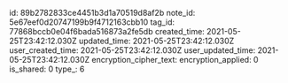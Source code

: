 id: 89b2782833ce4451b3d1a70519d8af2b
note_id: 5e67eef0d20747199b9f4712163cbb10
tag_id: 77868bccb0e04f6bada516873a2fe5db
created_time: 2021-05-25T23:42:12.030Z
updated_time: 2021-05-25T23:42:12.030Z
user_created_time: 2021-05-25T23:42:12.030Z
user_updated_time: 2021-05-25T23:42:12.030Z
encryption_cipher_text: 
encryption_applied: 0
is_shared: 0
type_: 6